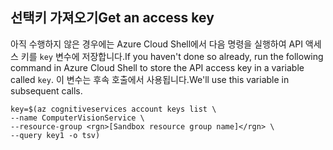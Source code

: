 ## <a name="get-an-access-key"></a><span data-ttu-id="68fcf-101">선택키 가져오기</span><span class="sxs-lookup"><span data-stu-id="68fcf-101">Get an access key</span></span>

<span data-ttu-id="68fcf-102">아직 수행하지 않은 경우에는 Azure Cloud Shell에서 다음 명령을 실행하여 API 액세스 키를 `key` 변수에 저장합니다.</span><span class="sxs-lookup"><span data-stu-id="68fcf-102">If you haven't done so already, run the following command in Azure Cloud Shell to store the API access key in a variable called `key`.</span></span> <span data-ttu-id="68fcf-103">이 변수는 후속 호출에서 사용됩니다.</span><span class="sxs-lookup"><span data-stu-id="68fcf-103">We'll use this variable in subsequent calls.</span></span>

```azurecli
key=$(az cognitiveservices account keys list \
--name ComputerVisionService \
--resource-group <rgn>[Sandbox resource group name]</rgn> \
--query key1 -o tsv)
```
